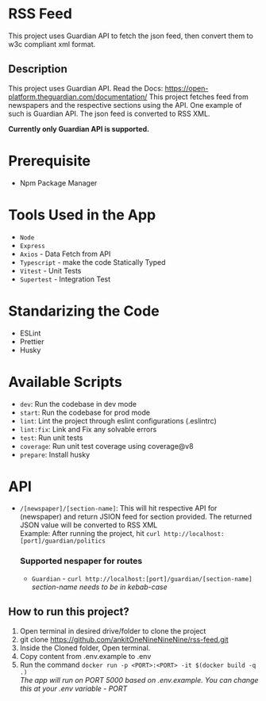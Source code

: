 # RSS Feed

This project uses Guardian API to fetch the json feed, then convert them to w3c compliant xml format.

## Description

This project uses Guardian API. Read the Docs: https://open-platform.theguardian.com/documentation/
This project fetches feed from newspapers and the respective sections using the API.
One example of such is Guardian API. The json feed is converted to RSS XML.

<b>Currently only Guardian API is supported.</b>

# Prerequisite

- Npm Package Manager

# Tools Used in the App

- `Node`
- `Express`
- `Axios` - Data Fetch from API
- `Typescript` - make the code Statically Typed
- `Vitest` - Unit Tests
- `Supertest` - Integration Test

# Standarizing the Code

- ESLint
- Prettier
- Husky

# Available Scripts

- `dev`: Run the codebase in dev mode
- `start`: Run the codebase for prod mode
- `lint`: Lint the project through eslint configurations (.eslintrc)
- `lint:fix`: Link and Fix any solvable errors
- `test`: Run unit tests
- `coverage`: Run unit test coverage using coverage@v8
- `prepare`: Install husky

# API

- `/[newspaper]/[section-name]`: This will hit respective API for (newspaper) and return JSION feed for section provided. The returned JSON value will be converted to RSS XML
  <br>
  Example: After running the project, hit `curl http://localhost:[port]/guardian/politics`

  ### Supported nespaper for routes

  - `Guardian` - `curl http://localhost:[port]/guardian/[section-name]`
    <br>
    <i> section-name needs to be in kebab-case </i>

## How to run this project?

1. Open terminal in desired drive/folder to clone the project
2. git clone https://github.com/ankitOneNineNineNine/rss-feed.git
3. Inside the Cloned folder, Open terminal.
4. Copy content from .env.example to .env
5. Run the command `docker run -p <PORT>:<PORT> -it $(docker build -q .)`
   <br>
   <i>The app will run on PORT 5000 based on .env.example. You can change this at your .env variable - PORT</i>
